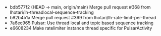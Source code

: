 - bdb577f2 (HEAD -> main, origin/main) Merge pull request #368 from lhotari/lh-threadlocal-sequence-tracking
- b82b4b1a Merge pull request #369 from lhotari/lh-rate-limit-per-thread
- 7a6ec965 Pulsar: Use thread local and topic based sequence tracking
- e6608234 Make ratelimiter instance thread specific for PulsarActivity
